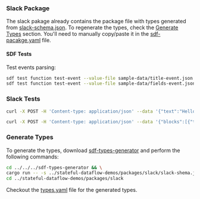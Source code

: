 ### Slack Package

The slack pakage already contains the package file with types generated from [slack-schema.json](./slack-shema.json). To regenerate the types, check the [Generate Types](#generate-types) section. You'll need to manually copy/paste it in the [sdf-pacakge.yaml](./sdf-package.yaml) file.

#### SDF Tests

Test events parsing:

```bash
sdf test function test-event --value-file sample-data/title-event.json
sdf test function test-event --value-file sample-data/fields-event.json
```

### Slack Tests

```bash
curl -X POST -H 'Content-type: application/json' --data '{"text":"Hello, World!"}' https://hooks.slack.com/services/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
```

```bash
curl -X POST -H 'Content-type: application/json' --data '{"blocks":[{"text":{"text":"New *Stripe* event - *InvoiceEventType::InvoiceCreated* (Some(InvoiceStatus::Draft)) :memo:","type":"mrkdwn"},"type":"section"},{"fields":[{"text":"*Account:*\nInfinyOn (US)","type":"mrkdwn"},{"text":"*Customer:*\nNick Cardin <nick+fc9@infinyon.com>","type":"mrkdwn"},{"text":"*Amount Due:*\n0.00 USD","type":"mrkdwn"},{"text":"*Amount Paid:*\n0.00 USD","type":"mrkdwn"},{"text":"*Period:*\nApr 03, 2025 - Apr 03, 2025","type":"mrkdwn"},{"text":"*Items:*\n-","type":"mrkdwn"}],"type":"section"}]}' https://hooks.slack.com/services/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
```

### Generate Types

To generate the types, download [sdf-types-generator](http://github.com/infinyon/sdf-types-generator) and perform the following commands:

```bash
cd ../../../sdf-types-generator && \
cargo run -- -s ../stateful-dataflow-demos/packages/slack/slack-shema.json -k /components/schemas/slack_event > ../stateful-dataflow-demos/packages/slack/types.yaml && \
cd ../stateful-dataflow-demos/packages/slack 
```

Checkout the [types.yaml](./types.yaml) file for the generated types.